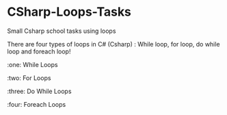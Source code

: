# CSharp-Loops-Tasks
<p>Small Csharp school tasks using loops</p>
There are four types of loops in C# (Csharp) : While loop, for loop, do while loop and foreach loop!
<p>:one: While Loops </p>
<p>:two: For Loops </p>
<p>:three: Do While Loops </p>
<p>:four: Foreach Loops </p>
